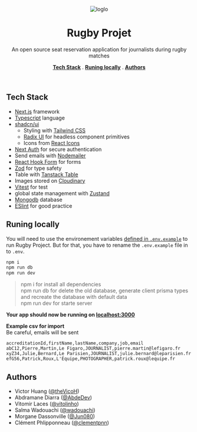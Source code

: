<p align='center'>
<img alt='loglo' src='https://resources.world.rugby/photo-resources/2021/06/02/24d18609-7981-4119-a787-d4fdbfdee195/Negative-on-a-blue-background.png?width=416&height=234'>
<p>

<h1 align='center'>Rugby Projet</h1>

<p align='center'>An open source seat reservation application for journalists during rugby matches</p>

<p align='center'>
<a href='#tech-stack'><strong>Tech Stack</strong></a> .
<a href='#runing-locally'><strong>Runing locally</strong></a> .
<a href='#authors'><strong>Authors</strong></a>
</p>
<br/>

## Tech Stack

- [Next.js](https://nextjs.org) framework
- [Typescript](https://www.typescriptlang.org) language
- [shadcn/ui](https://ui.shadcn.com)
  - Styling with [Tailwind CSS](https://tailwindcss.com)
  - [Radix UI](https://www.radix-ui.com) for headless component primitives
  - Icons from [React Icons](https://react-icons.github.io/react-icons)
- [Next Auth](https://next-auth.js.org/) for secure authentication
- Send emails with [Nodemailer](https://nodemailer.com/about)
- [React Hook Form](https://react-hook-form.com) for forms
- [Zod](https://zod.dev) for type safety
- Table with [Tanstack Table](https://tanstack.com/table/v8)
- Images stored on [Cloudinary](https://cloudinary.com)
- [Vitest](https://vitest.dev) for test
- global state management with [Zustand](https://zustand-demo.pmnd.rs)
- [Mongodb](https://www.mongodb.com/fr-fr) database
- [ESlint](https://eslint.org) for good practice

## Runing locally

You will need to use the environement variables [defined in `.env.example`](.env.example) to run Rugby Project. But for that, you have to rename the `.env.example` file in to `.env`.

```bash
npm i
npm run db
npm run dev
```
> npm i for install all dependencies<br>
> npm run db for delete the old database, generate client prisma types and recreate the database with default data<br>
> npm run dev for starte server

**Your app should now be running on [localhost:3000](http://localhost:3000/)**

**Example csv for import**<br>
Be careful, emails will be sent
```text
accreditationId,firstName,lastName,company,job,email
abC12,Pierre,Martin,Le Figaro,JOURNALIST,pierre.martin@lefigaro.fr
xyZ34,Julie,Bernard,Le Parisien,JOURNALIST,julie.bernard@leparisien.fr
efG56,Patrick,Roux,L'Équipe,PHOTOGRAPHER,patrick.roux@lequipe.fr
```

## Authors

- Victor Huang ([@theVicoH](https://github.com/theVicoH))
- Abdramane Diarra ([@AbdeDev](https://github.com/AbdeDev))
- Vitomir Laces ([@vitolinho](https://github.com/vitolinho))
- Salma Wadouachi ([@wadouachi](https://github.com/wadouachi))
- Morgane Dassonville ([@Jun080](https://github.com/Jun080))
- Clément Phlipponneau ([@clementpnn](https://github.com/clementpnn))